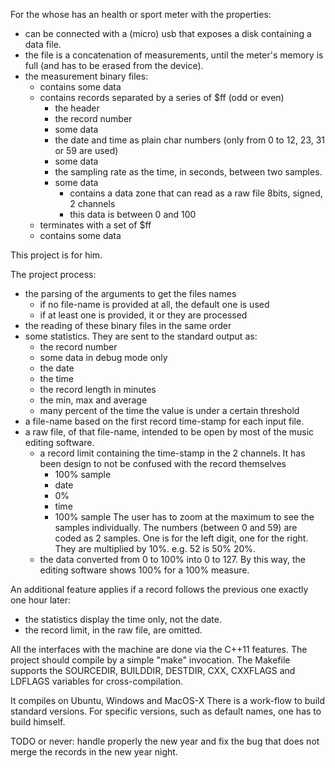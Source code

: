 For the whose has an health or sport meter with the properties:
* can be connected with a (micro) usb that exposes a disk containing a data file.
* the file is a concatenation of measurements, until the meter's memory is full (and has to be erased from the device).
* the measurement binary files:
  * contains some data
  * contains records separated by a series of $ff (odd or even)
    * the header
    * the record number
    * some data
    * the date and time as plain char numbers (only from 0 to 12, 23, 31 or 59 are used)
    * some data
    * the sampling rate as the time, in seconds, between two samples.
    * some data
      * contains a data zone that can read as a raw file 8bits, signed, 2 channels
      * this data is between 0 and 100
  * terminates with a set of $ff
  * contains some data

This project is for him.




The project process:
* the parsing of the arguments to get the files names
  * if no file-name is provided at all, the default one is used
  * if at least one is provided, it or they are processed
* the reading of these binary files in the same order
* some statistics. They are sent to the standard output as:
  * the record number
  * some data in debug mode only
  * the date
  * the time
  * the record length in minutes
  * the min, max and average
  * many percent of the time the value is under a certain threshold
* a file-name based on the first record time-stamp for each input file.
* a raw file, of that file-name, intended to be open by most of the music editing software.
  * a record limit containing the time-stamp in the 2 channels. It has been design to not be confused with the record themselves
    * 100% sample
    * date
    * 0%
    * time
    * 100% sample
	The user has to zoom at the maximum to see the samples individually.
    The numbers (between 0 and 59) are coded as 2 samples. One is for the left digit, one for the right. They are multiplied by 10%. e.g. 52 is 50% 20%.
  * the data converted from 0 to 100% into 0 to 127. By this way, the editing software shows 100% for a 100% measure.

An additional feature applies if a record follows the previous one exactly one hour later:
* the statistics display the time only, not the date.
* the record limit, in the raw file, are omitted.

All the interfaces with the machine are done via the C++11 features. The project should compile by a simple "make" invocation.
The Makefile supports the SOURCEDIR, BUILDDIR, DESTDIR, CXX, CXXFLAGS and LDFLAGS variables for cross-compilation. 



It compiles on Ubuntu, Windows and MacOS-X
There is a work-flow to build standard versions. For specific versions, such as default names, one has to build himself.



TODO or never: handle properly the new year and fix the bug that does not merge the records in the new year night.
